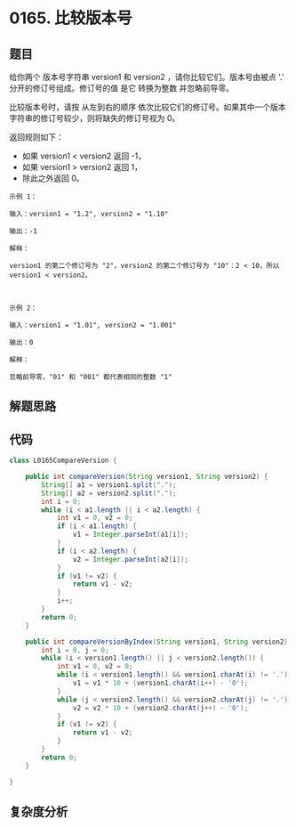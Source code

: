 # 0165. 比较版本号

## 题目
给你两个 版本号字符串 version1 和 version2 ，请你比较它们。版本号由被点 '.' 分开的修订号组成。修订号的值 是它 转换为整数 并忽略前导零。

比较版本号时，请按 从左到右的顺序 依次比较它们的修订号。如果其中一个版本字符串的修订号较少，则将缺失的修订号视为 0。

返回规则如下：

- 如果 version1 < version2 返回 -1，
- 如果 version1 > version2 返回 1，
- 除此之外返回 0。


```
示例 1：

输入：version1 = "1.2", version2 = "1.10"

输出：-1

解释：

version1 的第二个修订号为 "2"，version2 的第二个修订号为 "10"：2 < 10，所以 version1 < version2。



示例 2：

输入：version1 = "1.01", version2 = "1.001"

输出：0

解释：

忽略前导零，"01" 和 "001" 都代表相同的整数 "1"

```

## 解题思路



## 代码
```java
class L0165CompareVersion {

    public int compareVersion(String version1, String version2) {
        String[] a1 = version1.split(".");
        String[] a2 = version2.split(".");
        int i = 0;
        while (i < a1.length || i < a2.length) {
            int v1 = 0, v2 = 0;
            if (i < a1.length) {
                v1 = Integer.parseInt(a1[i]);
            }
            if (i < a2.length) {
                v2 = Integer.parseInt(a2[i]);
            }
            if (v1 != v2) {
                return v1 - v2;
            }
            i++;
        }
        return 0;
    }

    public int compareVersionByIndex(String version1, String version2) {
        int i = 0, j = 0;
        while (i < version1.length() || j < version2.length()) {
            int v1 = 0, v2 = 0;
            while (i < version1.length() && version1.charAt(i) != '.') {
                v1 = v1 * 10 + (version1.charAt(i++) - '0');
            }
            while (j < version2.length() && version2.charAt(j) != '.') {
                v2 = v2 * 10 + (version2.charAt(j++) - '0');
            }
            if (v1 != v2) {
                return v1 - v2;
            }
        }
        return 0;
    }

}
```

## 复杂度分析

